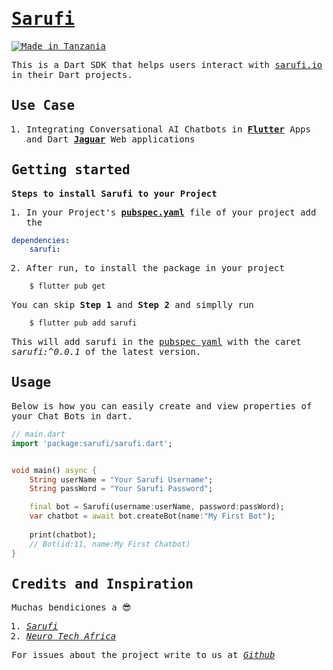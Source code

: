<samp>

# [Sarufi](https://pub.dev/packages/sarufi/)

[![Made in Tanzania](https://img.shields.io/badge/made%20in-tanzania-008751.svg?style=flat-square)](https://github.com/Tanzania-Developers-Community/made-in-tanzania)

This is a Dart SDK that helps users interact with [sarufi.io](https://docs.sarufi.io) in their Dart projects. 


## Use Case

1. Integrating Conversational AI Chatbots in [**Flutter**](https://github.com/flutter/flutter) Apps and Dart [**Jaguar**](https://github.com/Jaguar-dart/jaguar) Web applications

## Getting started
**Steps to install Sarufi to your Project**

1. In your Project's [**pubspec.yaml**]() file of your project add the


```yaml
dependencies:
    sarufi:
```
2. After run, to install the package in your project

```bash
    $ flutter pub get
```
You can skip **Step 1** and **Step 2** and simplly run 

```bash
    $ flutter pub add sarufi
```
This will add sarufi in the [pubspec yaml]() with the caret *sarufi:^0.0.1* of the latest version.

## Usage
Below is how you can easily create and view properties of your Chat Bots in dart.

```dart
// main.dart
import 'package:sarufi/sarufi.dart';


void main() async {
    String userName = "Your Sarufi Username";
    String passWord = "Your Sarufi Password";

    final bot = Sarufi(username:userName, password:passWord);
    var chatbot = await bot.createBot(name:"My First Bot");
    
    print(chatbot);
    // Bot(id:11, name:My First Chatbot)
}
```

## Credits and Inspiration
Muchas bendiciones a 😎
1. [*Sarufi*](https://docs.saufi.io/)
2. [*Neuro Tech Africa*](https://neurotech.africa/)

For issues about the project write to us at [*Github*](https://github.com/zipa-tech/sarufi)